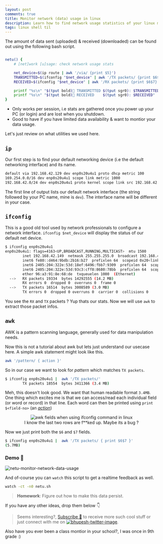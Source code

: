 ```yaml
---
layout: post
comments: true
title: Monitor network (data) usage in linux
description: Learn how to find network usage statistics of your linux machine by writing a shell script .
tags: linux shell til
---
```


The amount of data sent (uploaded) & received (downloaded) can be found out
using the following bash script.

```bash

netu() {
    # [net]work [u]sage: check network usage stats

    net_device=$(ip route | awk '/via/ {print $5}')
    TRANSMITTED=$(ifconfig "$net_device" | awk '/TX packets/ {print $6$7}')
    RECEIVED=$(ifconfig "$net_device" | awk '/RX packets/ {print $6$7}')

    printf "%s\n" "$(tput bold)🔼 TRANSMITTED $(tput sgr0): $TRANSMITTED"
    printf "%s\n" "$(tput bold)🔽 RECEIVED    $(tput sgr0): $RECEIVED"
}

```

- Only works per session, i.e stats are gathered once you power up your PC (or login) and are lost when you shutdown.
- Good to have if you have limited data availability & want to montior your data usage.

Let's just review on what utilities we used here.

## `ip`

Our first step is to find your default networking device (i.e the default networking interface) and its name. 

```bash
default via 192.168.42.129 dev enp0s20u4u1 proto dhcp metric 100 
169.254.0.0/16 dev enp0s20u4u1 scope link metric 1000 
192.168.42.0/24 dev enp0s20u4u1 proto kernel scope link src 192.168.42.149 metric 100
```

The first line of output lists our default network interface (the string followed by your PC name, mine is `dev`). The interface name will be different in your case.


## `ifconfig`

This is a good old tool used by network professionals to configure a network interface. `ifconfig $net_device` will display the status of our default net device.

```bash
$ ifconfig enp0s20u4u1
enp0s20u4u1: flags=4163<UP,BROADCAST,RUNNING,MULTICAST>  mtu 1500
        inet 192.168.42.149  netmask 255.255.255.0  broadcast 192.168.42.255
        inet6 fe80::d464:9bdb:2b16:b27  prefixlen 64  scopeid 0x20<link>
        inet6 2405:204:322e:53d:18ef:6496:fbb7:9309  prefixlen 64  scopeid 0x0<global>
        inet6 2405:204:322e:53d:93c3:cff8:8680:78bb  prefixlen 64  scopeid 0x0<global>
        ether 96:a3:91:8e:68:de  txqueuelen 1000  (Ethernet)
  -->   RX packets 19334  bytes 14292555 (14.2 MB)
        RX errors 0  dropped 0  overruns 0  frame 0
  -->   TX packets 16514  bytes 3008589 (3.0 MB)
        TX errors 0  dropped 0 overruns 0  carrier 0  collisions 0
```

You see the `RX` and `TX` packets ? Yup thats our stats. Now we will use `awk` to extract those packet infos.

## `awk`

AWK is a pattern scanning language, generally used for data manipulation needs.

Now this is not a tutorial about awk but lets just understand our usecase here. A simple awk statement might look like this.

```bash
awk '/pattern/ { action }'
```

So in our case we want to look for _pattern_ which matches `TX packets`.

```bash
$ ifconfig enp0s20u4u1 |  awk '/TX packets/'
        TX packets 18554  bytes 3411366 (3.4 MB)
```

Meh, this doesn't look good. We want that human readable format `3.4MB`. One thing which excites me is that we can access/read each individual field (or word or record) in that line. Each word can then be printed using `print $<field-no>` (an [_action_](http://kirste.userpage.fu-berlin.de/chemnet/use/info/gawk/gawk_9.html#SEC87))


<figure align="center">
	<img alt="awk fields when using ifconfig command in linux" src="https://drive.google.com/uc?export=view&id=1Zx4J4VdcufOlCGEjClrG-vdFbmdYEBhj">
	<figcaption>I know the last two rows are f**ked up. Maybe its a bug ?</figcaption>
</figure>

Now we just print both the `$6` and `$7` fields.

```bash
$ ifconfig enp0s20u4u1 |  awk '/TX packets/ { print $6$7 }'
(5.7MB)
```

### Demo 🍲

![netu-monitor-network-data-usage](https://user-images.githubusercontent.com/34342551/97838566-75e6c780-1d06-11eb-86ae-6b3f562969a1.png)


And of-course you can `watch` this script to get a realtime feedback as well.

```bash
watch -ct -n0 netu.sh
```

> **Homework**: Figure out how to make this data persist.


If you have any other ideas, drop them below 👇

> Seems interesting?, [Subscribe 🚀](https://buttondown.email/bhupesh) to receive more such cool stuff or just connect with me on [![bhupesh-twitter-image](https://kutt.it/bhupeshimself)](https://twitter.com/bhupeshimself).

Also have you ever been a class montior in your school?, I was once in 9th grade :)
